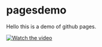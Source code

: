 # pagesdemo

Hello this is a demo of github pages.

[![Watch the video](https://i.imgur.com/vKb2F1B.png)](https://youtu.be/vt5fpE0bzSY)


